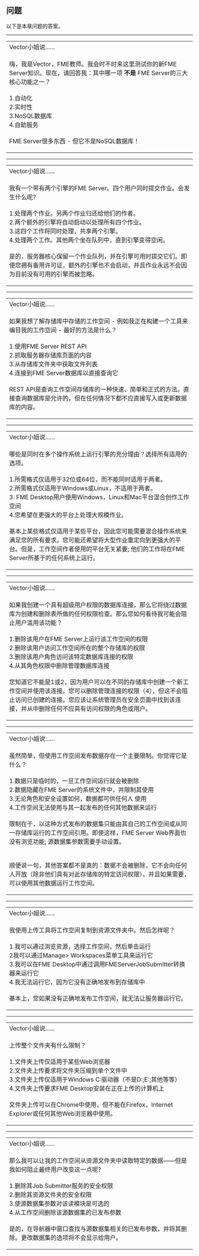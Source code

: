   <div id="readme" class="readme blob instapaper_body">
    <article class="markdown-body entry-content" itemprop="text"><h1><a id="user-content-questions" class="anchor" aria-hidden="true" href="./1.19.QuestionAnswers.md#questions"></a><font style="vertical-align: inherit;"><font style="vertical-align: inherit;">问题</font></font></h1>
<p><font style="vertical-align: inherit;"><font style="vertical-align: inherit;">以下是本章问题的答案。</font></font></p>
<hr>

<table>
<tbody><tr>
<td>
<i></i><font style="vertical-align: inherit;"><font style="vertical-align: inherit;">
Vector小姐说......
</font></font></td>
</tr>
<tr>
<td><font style="vertical-align: inherit;"><font style="vertical-align: inherit;">

嗨，我是Vector，FME教师。</font><font style="vertical-align: inherit;">我会时不时来这里测试你的新FME Server知识。</font><font style="vertical-align: inherit;">现在，请回答我：其中哪一项 </font></font><strong><font style="vertical-align: inherit;"><font style="vertical-align: inherit;">不是</font></font></strong><font style="vertical-align: inherit;"><font style="vertical-align: inherit;"> FME Server的三大核心功能之一？
</font></font><br><br><font style="vertical-align: inherit;"><font style="vertical-align: inherit;">1.自动化
 </font></font><br><font style="vertical-align: inherit;"><font style="vertical-align: inherit;">2.实时性
 </font></font><br><font style="vertical-align: inherit;"><font style="vertical-align: inherit;">3.NoSQL数据库
 </font></font><br><font style="vertical-align: inherit;"><font style="vertical-align: inherit;">4.自助服务
 </font></font><br><br><font style="vertical-align: inherit;"><font style="vertical-align: inherit;">FME Server很多东西 - 但它不是NoSQL数据库！
</font></font></td>
</tr>
</tbody></table>
<hr>

<table>
<tbody><tr>
<td>
<i></i><font style="vertical-align: inherit;"><font style="vertical-align: inherit;">
Vector小姐说......
</font></font></td>
</tr>
<tr>
<td><font style="vertical-align: inherit;"><font style="vertical-align: inherit;">

我有一个带有两个引擎的FME Server。</font><font style="vertical-align: inherit;">四个用户同时提交作业。</font><font style="vertical-align: inherit;">会发生什么呢?
</font></font><br><br><font style="vertical-align: inherit;"><font style="vertical-align: inherit;">1.处理两个作业。</font><font style="vertical-align: inherit;">另两个作业归还给他们的作者。 
</font></font><br><font style="vertical-align: inherit;"><font style="vertical-align: inherit;">2.两个额外的引擎将自动启动以处理所有四个作业。
</font></font><br><font style="vertical-align: inherit;"><font style="vertical-align: inherit;">3.这四个工作将同时处理，共享两个引擎。
</font></font><br><font style="vertical-align: inherit;"><font style="vertical-align: inherit;">4.处理两个工作。</font><font style="vertical-align: inherit;">其他两个坐在队列中，直到引擎变得空闲。
</font></font><br><br><font style="vertical-align: inherit;"><font style="vertical-align: inherit;">是的，服务器核心保留一个作业队列，并在引擎可用时提交它们。</font><font style="vertical-align: inherit;">即使您拥有备用许可证，额外的引擎也不会启动，并且作业永远不会因为目前没有可用的引擎而被忽略。

</font></font></td>
</tr>
</tbody></table>
<hr>

<table>
<tbody><tr>
<td>
<i></i><font style="vertical-align: inherit;"><font style="vertical-align: inherit;">
Vector小姐说......
</font></font></td>
</tr>
<tr>
<td><font style="vertical-align: inherit;"><font style="vertical-align: inherit;">

如果我想了解存储库中存储的工作空间 - 例如我正在构建一个工具来编目我的工作空间 - 最好的方法是什么？
</font></font><br><br><font style="vertical-align: inherit;"><font style="vertical-align: inherit;">1.使用FME Server REST API
 </font></font><br><font style="vertical-align: inherit;"><font style="vertical-align: inherit;">2.抓取服务器存储库页面的内容
 </font></font><br><font style="vertical-align: inherit;"><font style="vertical-align: inherit;">3.从存储库文件夹中获取文件列表
 </font></font><br><font style="vertical-align: inherit;"><font style="vertical-align: inherit;">4.连接到FME Server数据库以直接查询它
 </font></font><br><br><font style="vertical-align: inherit;"><font style="vertical-align: inherit;">REST API是查询工作空间存储库的一种快速、简单和正式的方法。</font><font style="vertical-align: inherit;">直接查询数据库是允许的，但在任何情况下都不应直接写入或更新数据库的内容。 

</font></font></td>
</tr>
</tbody></table>
<hr>

<table>
<tbody><tr>
<td>
<i></i><font style="vertical-align: inherit;"><font style="vertical-align: inherit;">
Vector小姐说......
</font></font></td>
</tr>
<tr>
<td><font style="vertical-align: inherit;"><font style="vertical-align: inherit;">

哪些是同时在多个操作系统上运行引擎的充分理由？</font><font style="vertical-align: inherit;">选择所有适用的选项。
</font></font><br><br><font style="vertical-align: inherit;"><font style="vertical-align: inherit;">1.所需格式仅适用于32位或64位，而不能同时适用于两者。
</font></font><br><font style="vertical-align: inherit;"><font style="vertical-align: inherit;">2.所需格式仅适用于Windows或Linux，不适用于两者。
</font></font><br><font style="vertical-align: inherit;"><font style="vertical-align: inherit;">3. FME Desktop用户使用Windows，Linux和Mac平台混合创作工作空间
 </font></font><br><font style="vertical-align: inherit;"><font style="vertical-align: inherit;">4.您希望在更强大的平台上处理大规模作业。
</font></font><br><br><font style="vertical-align: inherit;"><font style="vertical-align: inherit;">基本上某些格式仅适用于某些平台，因此您可能需要混合操作系统来满足您的所有要求。</font><font style="vertical-align: inherit;">您可能还希望将大型作业重定向到更强大的平台。</font><font style="vertical-align: inherit;">但是，工作空间作者使用的平台无关紧要; </font><font style="vertical-align: inherit;">他们的工作将在FME Server所基于的任何系统上运行。 

</font></font></td>
</tr>
</tbody></table>
<hr>

<table>
<tbody><tr>
<td>
<i></i><font style="vertical-align: inherit;"><font style="vertical-align: inherit;">
Vector小姐说......
</font></font></td>
</tr>
<tr>
<td><font style="vertical-align: inherit;"><font style="vertical-align: inherit;">

如果我创建一个具有超级用户权限的数据库连接，那么它将绕过数据库为创建和删除表所做的任何权限检查。</font><font style="vertical-align: inherit;">那么您如何看待我可能会阻止用户滥用该功能？
</font></font><br><br><font style="vertical-align: inherit;"><font style="vertical-align: inherit;">1.删​​除该用户在FME Server上运行该工作空间的权限
 </font></font><br><font style="vertical-align: inherit;"><font style="vertical-align: inherit;">2.删除该用户访问工作空间所在的整个存储库的权限
 </font></font><br><font style="vertical-align: inherit;"><font style="vertical-align: inherit;">3.删除该用户角色访问该特定数据库连接的权限
 </font></font><br><font style="vertical-align: inherit;"><font style="vertical-align: inherit;">4.从其角色权限中删除管理数据库连接
</font></font><br><br><font style="vertical-align: inherit;"><font style="vertical-align: inherit;">您知道它不能是1或2，因为用户可以在不同的存储库中创建一个新工作空间并使用该连接。</font><font style="vertical-align: inherit;">您可以删除管理连接的权限（4），但这不会阻止访问已创建的连接。</font><font style="vertical-align: inherit;">您应该让系统管理员在安全页面中找到该连接，并从中删除任何不应具有访问权限的角色或用户。
</font></font></td>
</tr>
</tbody></table>
<hr>

<table>
<tbody><tr>
<td>
<i></i><font style="vertical-align: inherit;"><font style="vertical-align: inherit;">
Vector小姐说......
</font></font></td>
</tr>
<tr>
<td><font style="vertical-align: inherit;"><font style="vertical-align: inherit;">

虽然简单，但使用工作空间发布数据存在一个主要限制。</font><font style="vertical-align: inherit;">你觉得它是什么？
</font></font><br><br><font style="vertical-align: inherit;"><font style="vertical-align: inherit;">1.数据只是临时的，一旦工作空间运行就会被删除
 </font></font><br><font style="vertical-align: inherit;"><font style="vertical-align: inherit;">2.数据隐藏在FME Server的系统文件中，并限制其使用</font></font><br><font style="vertical-align: inherit;"><font style="vertical-align: inherit;">3.无论角色和安全设置如何，数据都可供任何人
 </font><font style="vertical-align: inherit;">使用
 </font></font><br><font style="vertical-align: inherit;"><font style="vertical-align: inherit;">4.工作空间无法使用与其一起发布的任何其他数据来运行
 </font></font><br><br><font style="vertical-align: inherit;"><font style="vertical-align: inherit;">限制在于，以这种方式发布的数据集只能由其自己的工作空间或从同一存储库运行的工作空间引用。</font><font style="vertical-align: inherit;">即使这样，FME Server Web界面也没有浏览功能; </font><font style="vertical-align: inherit;">源数据集参数需要手动设置。  
</font></font><br><br><font style="vertical-align: inherit;"><font style="vertical-align: inherit;">顺便说一句，其他答案都不是真的：数据不会被删除，它不会向任何人开放（除非他们具有对此存储库的特定访问权限），并且如果需要，可以使用其他数据运行工作空间。
</font></font></td>
</tr>
</tbody></table>
<hr>

<table>
<tbody><tr>
<td>
<i></i><font style="vertical-align: inherit;"><font style="vertical-align: inherit;">
Vector小姐说......
</font></font></td>
</tr>
<tr>
<td><font style="vertical-align: inherit;"><font style="vertical-align: inherit;">

我使用上传工具将工作空间复制到资源文件夹中。</font><font style="vertical-align: inherit;">然后怎样呢？
</font></font><br><br><font style="vertical-align: inherit;"><font style="vertical-align: inherit;">1.我可以通过浏览资源，选择工作空间，然后单击运行
 </font></font><br><font style="vertical-align: inherit;"><font style="vertical-align: inherit;">2我可以通过Manage&gt; Workspaces菜单工具来运行它
 </font></font><br><font style="vertical-align: inherit;"><font style="vertical-align: inherit;">3.我可以在FME Desktop中通过调用FMEServerJobSubmitter转换器来运行它</font></font><br><font style="vertical-align: inherit;"><font style="vertical-align: inherit;">4.我无法运行它，因为它没有正确地发布到存储库中
 </font></font><br><br><font style="vertical-align: inherit;"><font style="vertical-align: inherit;">基本上，您如果没有正确地发布工作空间，就无法让服务器运行它。 

</font></font></td>
</tr>
</tbody></table>
<hr>

<table>
<tbody><tr>
<td>
<i></i><font style="vertical-align: inherit;"><font style="vertical-align: inherit;">
Vector小姐说......
</font></font></td>
</tr>
<tr>
<td><font style="vertical-align: inherit;"><font style="vertical-align: inherit;">

上传整个文件夹有什么限制？
</font></font><br><br><font style="vertical-align: inherit;"><font style="vertical-align: inherit;">1.文件夹上传仅适用于某些Web浏览器
 </font></font><br><font style="vertical-align: inherit;"><font style="vertical-align: inherit;">2.文件夹上传要求将文件夹压缩到单个文件中
 </font></font><br><font style="vertical-align: inherit;"><font style="vertical-align: inherit;">3.文件夹上传仅适用于Windows C:驱动器（不是D:;E:;其他等等）
 </font></font><br><font style="vertical-align: inherit;"><font style="vertical-align: inherit;">4.文件夹上传要求FME Desktop安装在正在上传的计算机上 </font></font><br><br><font style="vertical-align: inherit;"><font style="vertical-align: inherit;">文件夹上传可以在Chrome中使用，但不能在Firefox，Internet Explorer或任何其他Web浏览器中使用。 

</font></font></td>
</tr>
</tbody></table>
<hr>

<table>
<tbody><tr>
<td>
<i></i><font style="vertical-align: inherit;"><font style="vertical-align: inherit;">
Vector小姐说......
</font></font></td>
</tr>
<tr>
<td><font style="vertical-align: inherit;"><font style="vertical-align: inherit;">

那么我可以让我的工作空间从资源文件夹中读取特定的数据——但是我如何阻止最终用户改变这一点呢?
</font></font><br><br><font style="vertical-align: inherit;"><font style="vertical-align: inherit;">1.删​​除其Job Submitter服务的安全权限
 </font></font><br><font style="vertical-align: inherit;"><font style="vertical-align: inherit;">2.删除其资源文件夹的安全权限
 </font></font><br><font style="vertical-align: inherit;"><font style="vertical-align: inherit;">3.使源数据集参数对该读模块是可选的
 </font></font><br><font style="vertical-align: inherit;"><font style="vertical-align: inherit;">4.从工作空间删除该源数据集的已发布参数
 </font></font><br><br><font style="vertical-align: inherit;"><font style="vertical-align: inherit;">是的，在导航器中窗口查找与源数据集相关的已发布参数，并将其删除。</font><font style="vertical-align: inherit;">更改数据集的选项将不会显示给用户。
</font></font></td>
</tr>
</tbody></table>
</article>
  </div>
